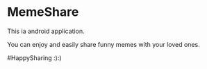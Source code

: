 # MemeShare
 This ia android application.
 
 You can enjoy and easily share funny memes with your loved ones.

#HappySharing :):)
